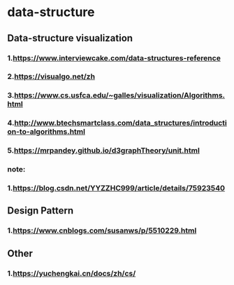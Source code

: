 # data-structure

## Data-structure visualization

### 1.https://www.interviewcake.com/data-structures-reference
### 2.https://visualgo.net/zh
### 3.https://www.cs.usfca.edu/~galles/visualization/Algorithms.html
### 4.http://www.btechsmartclass.com/data_structures/introduction-to-algorithms.html
### 5.https://mrpandey.github.io/d3graphTheory/unit.html

### note:
### 1.https://blog.csdn.net/YYZZHC999/article/details/75923540

## Design Pattern

### 1.https://www.cnblogs.com/susanws/p/5510229.html

## Other

### 1.https://yuchengkai.cn/docs/zh/cs/
